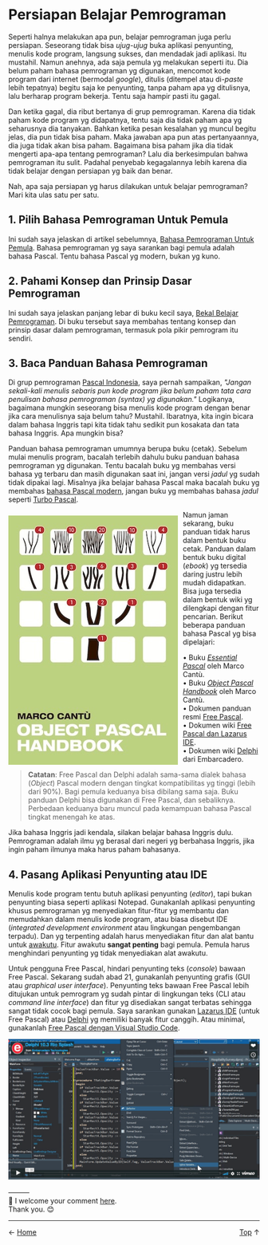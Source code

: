 # Persiapan Belajar Pemrograman

Seperti halnya melakukan apa pun, belajar pemrograman juga perlu persiapan. Seseorang tidak bisa *ujug-ujug* buka aplikasi penyunting, menulis kode program, langsung sukses, dan mendadak jadi aplikasi. Itu mustahil. Namun anehnya, ada saja pemula yg melakukan seperti itu. Dia belum paham bahasa pemrograman yg digunakan, mencomot kode program dari internet (bermodal *google*), ditulis (ditempel atau di-*paste* lebih tepatnya) begitu saja ke penyunting, tanpa paham apa yg ditulisnya, lalu berharap program bekerja. Tentu saja hampir pasti itu gagal.

Dan ketika gagal, dia ribut bertanya di grup pemrograman. Karena dia tidak paham kode program yg didapatnya, tentu saja dia tidak paham apa yg seharusnya dia tanyakan. Bahkan ketika pesan kesalahan yg muncul begitu jelas, dia pun tidak bisa paham. Maka jawaban apa pun atas pertanyaannya, dia juga tidak akan bisa paham. Bagaimana bisa paham jika dia tidak mengerti apa-apa tentang pemrograman? Lalu dia berkesimpulan bahwa pemrograman itu sulit. Padahal penyebab kegagalannya lebih karena dia tidak belajar dengan persiapan yg baik dan benar.

Nah, apa saja persiapan yg harus dilakukan untuk belajar pemrograman? Mari kita ulas satu per satu.

## 1. Pilih Bahasa Pemrograman Untuk Pemula

Ini sudah saya jelaskan di artikel sebelumnya, [Bahasa Pemrograman Untuk Pemula][12]. Bahasa pemrograman yg saya sarankan bagi pemula adalah bahasa Pascal. Tentu bahasa Pascal yg modern, bukan yg kuno.

## 2. Pahami Konsep dan Prinsip Dasar Pemrograman

Ini sudah saya jelaskan panjang lebar di buku kecil saya, [Bekal Belajar Pemrograman][13]. Di buku tersebut saya membahas tentang konsep dan prinsip dasar dalam pemrograman, termasuk pola pikir pemrogram itu sendiri.

## 3. Baca Panduan Bahasa Pemrograman

Di grup pemrograman [Pascal Indonesia][1], saya pernah sampaikan, *"Jangan sekali-kali menulis sebaris pun kode program jika belum paham tata cara penulisan bahasa pemrograman (syntax) yg digunakan."* Logikanya, bagaimana mungkin seseorang bisa menulis kode program dengan benar jika cara menulisnya saja belum tahu? Mustahil. Ibaratnya, kita ingin bicara dalam bahasa Inggris tapi kita tidak tahu sedikit pun kosakata dan tata bahasa Inggris. Apa mungkin bisa?

Panduan bahasa pemrograman umumnya berupa buku (cetak). Sebelum mulai menulis program, bacalah terlebih dahulu buku panduan bahasa pemrograman yg digunakan. Tentu bacalah buku yg membahas versi bahasa yg terbaru dan masih digunakan saat ini, jangan versi *jadul* yg sudah tidak dipakai lagi. Misalnya jika belajar bahasa Pascal maka bacalah buku yg membahas [bahasa Pascal modern][2], jangan buku yg membahas bahasa *jadul* seperti [Turbo Pascal][3].

<img align="left" style="margin: 10px 10px 10px 0" src="img/delphi_handbook.jpg">

Namun jaman sekarang, buku panduan tidak harus dalam bentuk buku cetak. Panduan dalam bentuk buku digital (*ebook*) yg tersedia daring justru lebih mudah didapatkan. Bisa juga tersedia dalam bentuk wiki yg dilengkapi dengan fitur pencarian. Berikut beberapa panduan bahasa Pascal yg bisa dipelajari:

• Buku [*Essential Pascal*][6] oleh Marco Cantù.    
• Buku [*Object Pascal Handbook*][7] oleh Marco Cantù.    
• Dokumen panduan resmi [Free Pascal][4].    
• Dokumen wiki [Free Pascal dan Lazarus IDE][5].    
• Dokumen wiki [Delphi][8] dari Embarcadero.

> **Catatan**: Free Pascal dan Delphi adalah sama-sama dialek bahasa (*Object*) Pascal modern dengan tingkat kompatibilitas yg tinggi (lebih dari 90%). Bagi pemula keduanya bisa dibilang sama saja. Buku panduan Delphi bisa digunakan di Free Pascal, dan sebaliknya. Perbedaan keduanya baru muncul pada kemampuan bahasa Pascal tingkat menengah ke atas.

Jika bahasa Inggris jadi kendala, silakan belajar bahasa Inggris dulu. Pemrograman adalah ilmu yg berasal dari negeri yg berbahasa Inggris, jika ingin paham ilmunya maka harus paham bahasanya.

## 4. Pasang Aplikasi Penyunting atau IDE

Menulis kode program tentu butuh aplikasi penyunting (*editor*), tapi bukan penyunting biasa seperti aplikasi Notepad. Gunakanlah aplikasi penyunting khusus pemrograman yg menyediakan fitur-fitur yg membantu dan memudahkan dalam menulis kode program, atau biasa disebut IDE (*integrated development environment* atau lingkungan pengembangan terpadu). Dan yg terpenting adalah harus menyediakan fitur dan alat bantu untuk [awakutu][9]. Fitur awakutu **sangat penting** bagi pemula. Pemula harus menghindari penyunting yg tidak menyediakan alat awakutu.

Untuk pengguna Free Pascal, hindari penyunting teks (*console*) bawaan Free Pascal. Sekarang sudah abad 21, gunakanlah penyunting grafis (GUI atau *graphical user interface*). Penyunting teks bawaan Free Pascal lebih ditujukan untuk pemrogram yg sudah pintar di lingkungan teks (CLI atau *command line interface*) dan fitur yg disediakan sangat terbatas sehingga sangat tidak cocok bagi pemula. Saya sarankan gunakan [Lazarus IDE][10] (untuk Free Pascal) atau [Delphi][14] yg memiliki banyak fitur canggih. Atau minimal, gunakanlah [Free Pascal dengan Visual Studio Code][11].

[![Delphi demo video.](img/delphi_rio_thumb.png)](https://player.vimeo.com/video/300656745)

———  
💬 I welcome your comment [here](https://github.com/pakLebah/paklebah.github.io/issues/7).  
Thank you. 😊

---
<span style="float: left">← [Home](index.md)</span> <span style="float: right">[Top](#top) ↑</span>

[1]: https://www.facebook.com/groups/pascal.id/
[2]: https://pak.lebah.web.id/pascal5.html
[3]: https://pak.lebah.web.id/saynototp.html
[4]: https://freepascal.org/docs.html
[5]: http://wiki.freepascal.org
[6]: http://www.marcocantu.com/epascal/
[7]: http://forms.embarcadero.com/sDownloadMarcoseBook
[8]: http://docwiki.embarcadero.com/RADStudio/Rio/en/Main_Page
[9]: https://paklebah.github.io/mengenal-awakutu.html
[10]: https://www.lazarus-ide.org/
[11]: https://paklebah.github.io/fpc-dan-vscode.html
[12]: https://paklebah.github.io/bahasa-pemrograman-pemula.html
[13]: https://pak.lebah.web.id/ebook/pascal.id_kulgram1.pdf
[14]: https://www.embarcadero.com/products/delphi
